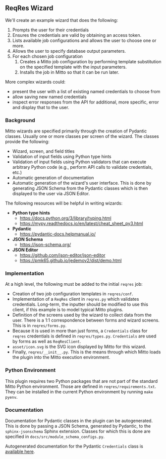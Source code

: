 ## ReqRes Wizard

We'll create an example wizard that does the following:

1. Prompts the user for their credentials
2. Ensures the credentials are valid by obtaining an access token.
3. Lists available job configurations and allows the user to choose
   one or more.
4. Allows the user to specify database output parameters.
5. For each chosen job configuration
   1. Creates a Mitto job configuration by performing template
      substitution on the specified template with the input
      parameters.
   2. Installs the job in Mitto so that it can be run later.	

More complex wizards could:
- present the user with a list of existing named credentials to choose from
- allow saving new named credentials
- inspect error responses from the API for additional, more specific, error
  and display that to the user.

### Background

Mitto wizards are specified primarily through the creation of Pydantic
classes.  Usually one or more classes per screen of the wizard.  The
classes provide the following:
* Wizard, screen, and field titles
* Validation of input fields using Python type hints
* Validation of input fields using Python validators that can execute
  arbitrary Python code (e.g., perform API calls to validate
  credentials, etc.)
* Automatic generation of documentation
* Automatic generation of the wizard's user interface.  This is done
  by generating JSON Schema from the Pydantic classes which is then
  displayed to the user via JSON Editor.

The following resources will be helpful in writing wizards:

* **Python type hints**
  * https://docs.python.org/3/library/typing.html
  * https://mypy.readthedocs.io/en/latest/cheat_sheet_py3.html
* **Pydantic**
  * https://pydantic-docs.helpmanual.io/
* **JSON Schema**
  * https://json-schema.org/
* **JSON Editor**
  * https://github.com/json-editor/json-editor
  * https://pmk65.github.io/jedemov2/dist/demo.html

### Implementation

At a high level, the following must be added to the initial `reqres`
job:

* Creation of two job configuration templates in `reqres/conf`.
* Implementation of a `ReqRes` client in `reqres.py` which validates
  credentials.  Long-term, the inputter should be modified to use this
  client, if this example is to model typical Mitto plugins.
* Definition of the screens used by the wizard to collect data from
  the user. There is a 1:1 correspondence between forms and wizard
  screens.  This is in `reqres/forms.py`.
* Because it is used in more than just forms, a `Credentials` class
  for `reqres` credentials is defined in `reqres/types.py`.
  `Credentials` are used by forms as well as `ReqResClient`.
* `asset/icon.svg` is the SVG icon displayed by Mitto for this
  wizard.
* Finally, `reqres/__init__.py`.  This is the means through which
  Mitto loads the plugin into the Mitto execution environment.

### Python Environment

This plugin requires two Python packages that are not part of the
standard Mitto Python environment. Those are defined in
`reqres/requirements.txt`.  They can be installed in the current
Python environment by running `make pyenv`.

### Documentation

Documentation for Pydantic classes in the plugin can be autogenerated.
This is done by passing a JSON Schema, generated by Pydantic, to the
`sphinx-jsonschema`  Sphinx extension.  Classes for which this is done
are specified in `docs/src/module_schema_configs.py`.

Autogenerated documentation for the Pydantic `Credentials` class is
[available here](schemas/index.md).
